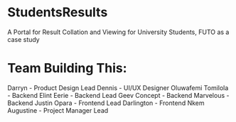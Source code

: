 # StudentsResults
 A Portal for Result Collation and Viewing for University Students, FUTO as a case study
 
 # Team Building This:
 Darryn - Product Design Lead
 Dennis - UI/UX Designer
 Oluwafemi Tomilola - Backend
 Elint Eerie - Backend Lead
 Geev Concept - Backend
 Marvelous - Backend
 Justin Opara - Frontend Lead
 Darlington - Frontend
 Nkem Augustine - Project Manager Lead
